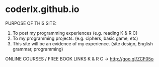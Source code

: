 coderlx.github.io
=================

PURPOSE OF THIS SITE:
  1. To post my programming experiences (e.g. reading K & R C)
  2. To my programming projects. (e.g. ciphers, basic game, etc)
  3. This site will be an evidence of my experience. (site design, English grammar, programming)
  
ONLINE COURSES / FREE BOOK LINKS
K & R C -> http://goo.gl/ZCF05o
